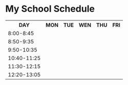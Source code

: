 <HTML>
  <HEAD>
  </HEAD>
  <body>
    <h1><span>My School Schedule</span></h1>
    <table>
      <tr>
        <th>DAY</th>
        <th>MON</th>
        <th>TUE</th>
        <th>WEN</th>
        <th>THU</th>
        <th>FRI</th>
      </tr>
      <tr>
        <td>8:00-8:45</td>
        <td class="selected"></td>
        <td></td>
        <td class="selected"></td>
        <td></td>
        <td></td>
      </tr>
      <tr>
        <td>8:50-9:35</td>
        <td class="selected"></td>
        <td></td>
        <td class="selected"></td>
        <td></td>
        <td></td>
      </tr>
      <tr>
        <td>9:50-10:35</td>
        <td class="selected"></td>
        <td></td>
        <td class="selected"></td>
        <td></td>
        <td></td>
      </tr>
      <tr>
        <td>10:40-11:25</td>
        <td class="selected"></td>
        <td></td>
        <td class="selected"></td>
        <td></td>
        <td></td>
      </tr>
      <tr>
         <td>11:30-12:15</td>
        <td class="selected"></td>
        <td></td>
        <td class="selected"></td>
        <td></td>
        <td></td>
      </tr>
      <tr>
        <td>12:20-13:05</td>
        <td class="selected"></td>
        <td></td>
        <td class="selected"></td>
        <td></td>
        <td></td>
      </tr>
    </table>
  </body>
</HTML>          
